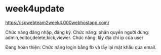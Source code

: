 # week4update
 
https://ispwebteam2week4.000webhostapp.com/

Chức năng đăng nhập, đăng ký.
Chức năng: phân quyền người dùng: admin,editor,delete,kick,viewer.
Chức năng: lấy địa chỉ ip của user 

Đang hoàn thiện:
Chức năng login bằng fb và lấy lại mật khẩu qua email.
